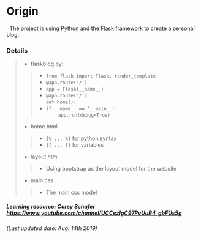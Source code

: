# Origin
&nbsp; The project is using Python and the [Flask framework](https://flask.palletsprojects.com/en/1.1.x/) to create a personal blog.

### Details
> * flaskblog.py: 
>> * `from flask import Flask, render_template`
>> * `@app.route('/')`
>> * `app = Flask(__name__)`
>> * `@app.route('/')`<br>`def home():`
>> * `if __name__ == '__main__':`<br>
&nbsp;&nbsp;&nbsp;&nbsp;&nbsp;&nbsp;&nbsp;&nbsp;`app.run(debug=True)`
> * home.html
>> * `{% ... %}` for python syntax
>> * `{{ ... }}` for variables
> * layout.html
>> * Using bootstrap as the layout model for the website
> * main.css
>> * The main css model

##### Learning resource: Corey Schafer https://www.youtube.com/channel/UCCezIgC97PvUuR4_gbFUs5g
###### (Last updated date: Aug. 14th 2019) 